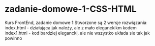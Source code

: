 # zadanie-domowe-1-CSS-HTML
Kurs FrontEnd, zadanie domowe 1
Stworzone są 2 wersje rozwiązania:
index.html  - działająca jak należy, ale z mało eleganckikm kodem
index1.html - kod bardziej elegancki, ale nie wszystko układa sie tak jak powinno


